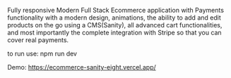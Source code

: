 Fully responsive Modern Full Stack Ecommerce application with Payments functionality with a modern design, animations, the ability to add and edit products on the go using a CMS(Sanity), all advanced cart functionalities, and most importantly the complete integration with Stripe so that you can cover real payments.

to run use: npm run dev

Demo: https://ecommerce-sanity-eight.vercel.app/
